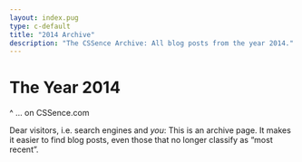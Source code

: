 ```yaml
---
layout: index.pug
type: c-default
title: "2014 Archive"
description: "The CSSence Archive: All blog posts from the year 2014."
---
```


# The Year 2014
^ … on CSSence.com

Dear visitors, i.e. search engines and _you_: This is an archive page.
It makes it easier to find blog posts, even those that no longer classify as “most recent”.
